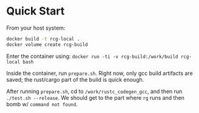 # Quick Start

From your host system:

```sh
docker build -t rcg-local .
docker volume create rcg-build
```

Enter the container using:
`docker run -ti -v rcg-build:/work/build rcg-local bash`

Inside the container, run `prepare.sh`. Right now, only gcc build artifacts are
saved; the rust/cargo part of the build is quick enough.

After running `prepare.sh`, cd to `/work/rustc_codegen_gcc`, and then run `./test.sh --release`.
We should get to the part where `rg` runs and then bomb w/ `command not found`.
